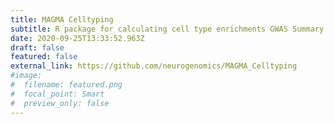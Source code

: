 ```yaml
---
title: MAGMA Celltyping
subtitle: R package for calculating cell type enrichments GWAS Summary Statistics using MAGMA
date: 2020-09-25T13:33:52.963Z
draft: false
featured: false
external_link: https://github.com/neurogenomics/MAGMA_Celltyping
#image:
#  filename: featured.png
#  focal_point: Smart
#  preview_only: false
---
```

